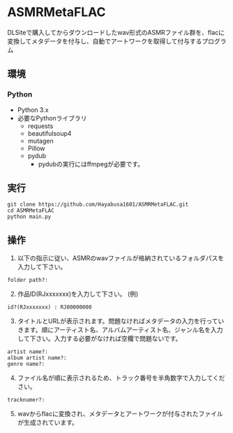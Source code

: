 # ASMRMetaFLAC
DLSiteで購入してからダウンロードしたwav形式のASMRファイル群を、flacに変換してメタデータを付与し、自動でアートワークを取得して付与するプログラム

## 環境
### Python
- Python 3.x
- 必要なPythonライブラリ
  - requests
  - beautifulsoup4
  - mutagen
  - Pillow
  - pydub
    - pydubの実行にはffmpegが必要です。

## 実行 
```shell
git clone https://github.com/Hayabusa1601/ASMRMetaFLAC.git
cd ASMRMetaFLAC
python main.py
```

## 操作
1. 以下の指示に従い、ASMRのwavファイルが格納されているフォルダパスを入力して下さい。
```
folder path?:
```
2. 作品ID(RJxxxxxxx)を入力して下さい。
(例)
```
id?(RJxxxxxxx) : RJ00000000
```

3. タイトルとURLが表示されます。問題なければメタデータの入力を行っていきます。順にアーティスト名、アルバムアーティスト名、ジャンル名を入力して下さい。入力する必要がなければ空欄で問題ないです。

```
artist name?: 
album artist name?:
genre name?: 
```

4. ファイル名が順に表示されるため、トラック番号を半角数字で入力してください。
```
tracknumer?: 
```

5. wavからflacに変換され、メタデータとアートワークが付与されたファイルが生成されています。

